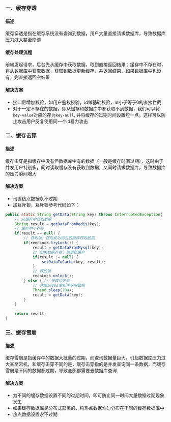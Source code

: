 ### 一、缓存穿透

#### 描述

缓存穿透是指在缓存系统没有查询到数据，用户大量直接请求数据库，导致数据库压力过大甚至崩溃

#### 缓存处理流程

前端发起请求，后台先从缓存中获取数据，取到直接返回结果；缓存中不存在时，将从数据库中获取数据，获取到数据更新缓存，并返回结果，如果数据库中也没有，则直接返回空结果

#### 解决方案

- 接口层增加校验，如用户鉴权校验，id做基础校验，id小于等于0的直接拦截
- 对于一定不存在的数据，即从缓存和数据库中都获取不到数据，我们可以将`key-value`对应的存为`key-null`,
  并将缓存的过期时间设置短一点，这样可以防止攻击用户反复使用同一个id暴力攻击

### 二、缓存击穿

#### 描述

缓存击穿是指缓存中没有但数据库中有的数据（一般是缓存时间过期），这时由于并发用户特别多，同时读取缓存没有获取到数据，又同时请求数据库，导致数据库的压力瞬间增大

#### 解决方案

- 设置热点数据永不过期
- 加互斥锁，互斥锁参考代码如下：

```java
public static String getData(String key) throws InterruptedException{
    // 从缓存中获取数据
    String result = getDataFromRedis(key);
    // 缓存中不存在
    if(result == null) {
        // 获取锁，获取成功则去数据库获取数据
        if(reenLock.tryLock()) {
            result = getDataFromMysql(key);
            // 如果数据存在，则更新缓存
            if(result != null) {
                setDataToCache(key, result);
            }   
            // 释放锁
            reenLock.unlock();
        } else { // 获取锁失败
            // 休眠100ms重新再获取数据
            Thread.sleep(100);
            result = getData(key);
        }    
    }
    
    return result;
}
```

### 三、缓存雪崩

#### 描述

缓存雪崩是指缓存中的数据大批量的过期，而查询数据量巨大，引起数据库压力过大甚至宕机，和缓存击穿不同的是，缓存击穿指的是并发查询同一条数据，而缓存雪崩是不同的数据都过期，导致全部都需要去数据库查询

#### 解决方案

- 为不同的缓存数据设置不同的过期时间，即可防止同一时间大量数据过期现象发生
- 如果缓存数据库是分布式部署的，将热点数据均匀分布在不同的缓存数据库中
- 热点数据设置永不过期